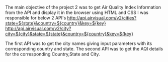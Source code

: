 The main objective of the project 2  was to get Air Quality Index Information from the API and display it in the browser using HTML and CSS
I was responsible for below 2 API's 
http://api.airvisual.com/v2/cities?state=${state}&country=${country}&key=${key}
http://api.airvisual.com/v2/city?city=${city}&state=${state}&country=${country}&key=${key}

The first API was to get the city names giving input parameters with its corresponding country and state.
The second API was to get the AQI details for the corresponding Country,State and City.